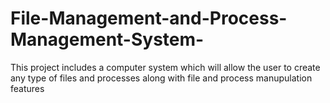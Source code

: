# File-Management-and-Process-Management-System-
This project includes a computer system which will allow the user to create any type of files and processes along with file and process manupulation features
